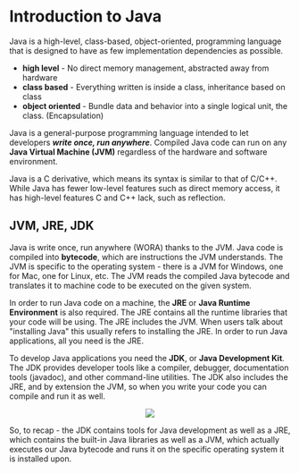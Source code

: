 # Introduction to Java
Java is a high-level, class-based, object-oriented, programming language that is designed to have as few implementation dependencies as possible. 
 - **high level** - No direct memory management, abstracted away from hardware
 - **class based** - Everything written is inside a class, inheritance based on class
 - **object oriented** - Bundle data and behavior into a single logical unit, the class. (Encapsulation)

Java is a general-purpose programming language intended to let developers ***write once, run anywhere***. Compiled Java code can run on any **Java Virtual Machine (JVM)** regardless of the hardware and software environment.  
  
Java is a C derivative, which means its syntax is similar to that of C/C++. While Java has fewer low-level features such as direct memory access, it has high-level features C and C++ lack, such as reflection.  
  
## JVM, JRE, JDK
Java is write once, run anywhere (WORA) thanks to the JVM. Java code is compiled into **bytecode**, which are instructions the JVM understands. The JVM is specific to the operating system - there is a JVM for Windows, one for Mac, one for Linux, etc. The JVM reads the compiled Java bytecode and translates it to machine code to be executed on the given system.
  
In order to run Java code on a machine, the **JRE** or **Java Runtime Environment** is also required. The JRE contains all the runtime libraries that your code will be using. The JRE includes the JVM. When users talk about "installing Java" this usually refers to installing the JRE. In order to run Java applications, all you need is the JRE.
  
To develop Java applications you need the **JDK**, or **Java Development Kit**. The JDK provides developer tools like a compiler, debugger, documentation tools (javadoc), and other command-line utilities. The JDK also includes the JRE, and by extension the JVM, so when you write your code you can compile and run it as well. 
  
  
<div align="center"><img src="./../../images/JDK_JRE_JVM.PNG"> </div>
  
  
So, to recap - the JDK contains tools for Java development as well as a JRE, which contains the built-in Java libraries as well as a JVM, which actually executes our Java bytecode and runs it on the specific operating system it is installed upon.
